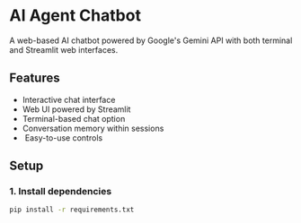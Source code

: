# AI Agent Chatbot 

A web-based AI chatbot powered by Google's Gemini API with both terminal and Streamlit web interfaces.

## Features

-  Interactive chat interface
-  Web UI powered by Streamlit
-  Terminal-based chat option
-  Conversation memory within sessions
- ️ Easy-to-use controls

## Setup

### 1. Install dependencies
```bash
pip install -r requirements.txt